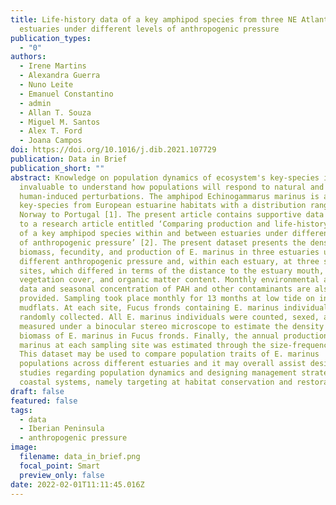 ```yaml
---
title: Life-history data of a key amphipod species from three NE Atlantic
  estuaries under different levels of anthropogenic pressure
publication_types:
  - "0"
authors:
  - Irene Martins
  - Alexandra Guerra
  - Nuno Leite
  - Emanuel Constantino
  - admin
  - Allan T. Souza
  - Miguel M. Santos
  - Alex T. Ford
  - Joana Campos
doi: https://doi.org/10.1016/j.dib.2021.107729
publication: Data in Brief
publication_short: ""
abstract: Knowledge on population dynamics of ecosystem's key-species is
  invaluable to understand how populations will respond to natural and
  human-induced perturbations. The amphipod Echinogammarus marinus is a
  key-species from European estuarine habitats with a distribution ranging from
  Norway to Portugal [1]. The present article contains supportive data related
  to a research article entitled ‘Comparing production and life-history traits
  of a key amphipod species within and between estuaries under different levels
  of anthropogenic pressure’ [2]. The present dataset presents the density,
  biomass, fecundity, and production of E. marinus in three estuaries under
  different anthropogenic pressure and, within each estuary, at three sampling
  sites, which differed in terms of the distance to the estuary mouth,
  vegetation cover, and organic matter content. Monthly environmental abiotic
  data and seasonal concentration of PAH and other contaminants are also
  provided. Sampling took place monthly for 13 months at low tide on intertidal
  mudflats. At each site, Fucus fronds containing E. marinus individuals were
  randomly collected. All E. marinus individuals were counted, sexed, and
  measured under a binocular stereo microscope to estimate the density and the
  biomass of E. marinus in Fucus fronds. Finally, the annual production of E.
  marinus at each sampling site was estimated through the size-frequency method.
  This dataset may be used to compare population traits of E. marinus
  populations across different estuaries and it may overall assist designing
  studies regarding population dynamics and designing management strategies in
  coastal systems, namely targeting at habitat conservation and restoration.
draft: false
featured: false
tags:
  - data
  - Iberian Peninsula
  - anthropogenic pressure
image:
  filename: data_in_brief.png
  focal_point: Smart
  preview_only: false
date: 2022-02-01T11:11:45.016Z
---
```

